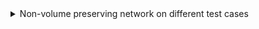 <details>
<summary>Non-volume preserving network on different test cases</summary>

I reimplemented an NVP network (heavily based on Fleuret's course) using 4 invertible coupling layers made with Multi-Layer Perceptrons. We trained our model with 500 epochs in all plots except those on the right. These used 1000 epochs (about 5 min of training).

- First test case: A standard normal distribution split in two

| <img src="https://github.com/Zenchiyu/deep-learning-implementations/assets/49496107/7373b7a2-9dee-4c6f-bf4e-84ec1501c302" width=300> | <img src="https://github.com/Zenchiyu/deep-learning-implementations/assets/49496107/e7d16910-8e38-4c16-b072-ce48e1a3c7aa" width=300> | <img src="https://github.com/Zenchiyu/deep-learning-implementations/assets/49496107/a10b27aa-beef-442a-a7e9-fda80b13b996" width=300>
|:--:| :--:| :--:|

We created the data distribution by cutting a standard normal distribution in two and pushing the two parts by $1$ unit away from $0$.

- Second test case: A distribution in the form of a heart


| <img src="https://github.com/Zenchiyu/deep-learning-implementations/assets/49496107/649cc04b-c915-4d00-8238-97b4b6c251a8" width=300> | <img src="https://github.com/Zenchiyu/deep-learning-implementations/assets/49496107/e901a850-d820-4538-9a8d-66c2bb235605" width=300> | <img src="https://github.com/Zenchiyu/deep-learning-implementations/assets/49496107/c21f6c7c-e1d6-4402-b5c2-e98ba320d06d" width=300>
|:--:| :--:| :--:|


In red, we have $f_\theta^{-1}(z)$ where $f_\theta$, our model, is a normalizing flow (transforming our data distribution into a standard multivariate normal distribution). The curves are obtained by applying either $f_\theta^{-1}$ (red)
or $f^{-1}$ (real, in blue) on circles.

Model:
```
NVPNet(
  (layers): ModuleList(
    (0-3): 4 x NVPCouplingLayer(
      (map_s): Sequential(
        (0): Linear(in_features=2, out_features=2, bias=True)
        (1): Tanh()
        (2): Linear(in_features=2, out_features=2, bias=True)
      )
      (map_t): Sequential(
        (0): Linear(in_features=2, out_features=2, bias=True)
        (1): Tanh()
        (2): Linear(in_features=2, out_features=2, bias=True)
      )
    )
  )
)
```

Remark(s):
We train our model by maximizing the log-likelihood (=minimizing the negative log-likelihood or empirical cross-entropy). This loss is tractable since we use [invertible] layers that simplify the computation of the determinant of the Jacobian in the formula of the change of variable in probability theory.


</details>
